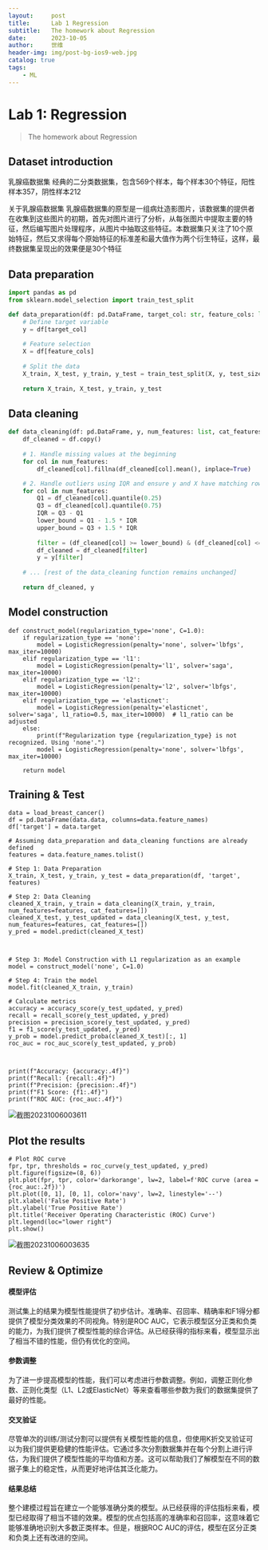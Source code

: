 ```yaml
---
layout:     post
title:      Lab 1 Regression
subtitle:   The homework about Regression
date:       2023-10-05
author:     世维
header-img: img/post-bg-ios9-web.jpg
catalog: true
tags:
    - ML
---
```

# Lab 1: Regression

> The homework about Regression

## Dataset introduction

乳腺癌数据集
经典的二分类数据集，包含569个样本，每个样本30个特征，阳性样本357，阴性样本212

关于乳腺癌数据集
乳腺癌数据集的原型是一组病灶造影图片，该数据集的提供者在收集到这些图片的初期，首先对图片进行了分析，从每张图片中提取主要的特征，然后编写图片处理程序，从图片中抽取这些特征。本数据集只关注了10个原始特征，然后又求得每个原始特征的标准差和最大值作为两个衍生特征，这样，最终数据集呈现出的效果便是30个特征

## Data preparation

```python
import pandas as pd
from sklearn.model_selection import train_test_split

def data_preparation(df: pd.DataFrame, target_col: str, feature_cols: list, test_size=0.2):
    # Define target variable
    y = df[target_col]
    
    # Feature selection
    X = df[feature_cols]
   
    # Split the data
    X_train, X_test, y_train, y_test = train_test_split(X, y, test_size=test_size, random_state=42)
    
    return X_train, X_test, y_train, y_test

```

## Data cleaning 

```python
def data_cleaning(df: pd.DataFrame, y, num_features: list, cat_features: list, fill_strategy='mean'):
    df_cleaned = df.copy()
    
    # 1. Handle missing values at the beginning
    for col in num_features:
        df_cleaned[col].fillna(df_cleaned[col].mean(), inplace=True)

    # 2. Handle outliers using IQR and ensure y and X have matching rows
    for col in num_features:
        Q1 = df_cleaned[col].quantile(0.25)
        Q3 = df_cleaned[col].quantile(0.75)
        IQR = Q3 - Q1
        lower_bound = Q1 - 1.5 * IQR
        upper_bound = Q3 + 1.5 * IQR
        
        filter = (df_cleaned[col] >= lower_bound) & (df_cleaned[col] <= upper_bound)
        df_cleaned = df_cleaned[filter]
        y = y[filter]
    
    # ... [rest of the data_cleaning function remains unchanged]
    
    return df_cleaned, y
```



## Model construction

```
def construct_model(regularization_type='none', C=1.0):
    if regularization_type == 'none':
        model = LogisticRegression(penalty='none', solver='lbfgs', max_iter=10000)
    elif regularization_type == 'l1':
        model = LogisticRegression(penalty='l1', solver='saga', max_iter=10000)
    elif regularization_type == 'l2':
        model = LogisticRegression(penalty='l2', solver='lbfgs', max_iter=10000)
    elif regularization_type == 'elasticnet':
        model = LogisticRegression(penalty='elasticnet', solver='saga', l1_ratio=0.5, max_iter=10000)  # l1_ratio can be adjusted
    else:
        print(f"Regularization type {regularization_type} is not recognized. Using 'none'.")
        model = LogisticRegression(penalty='none', solver='lbfgs', max_iter=10000)
    
    return model
```

## Training & Test

```
data = load_breast_cancer()
df = pd.DataFrame(data.data, columns=data.feature_names)
df['target'] = data.target

# Assuming data_preparation and data_cleaning functions are already defined
features = data.feature_names.tolist()

# Step 1: Data Preparation
X_train, X_test, y_train, y_test = data_preparation(df, 'target', features)

# Step 2: Data Cleaning
cleaned_X_train, y_train = data_cleaning(X_train, y_train, num_features=features, cat_features=[])
cleaned_X_test, y_test_updated = data_cleaning(X_test, y_test, num_features=features, cat_features=[])
y_pred = model.predict(cleaned_X_test)



# Step 3: Model Construction with L1 regularization as an example
model = construct_model('none', C=1.0)

# Step 4: Train the model
model.fit(cleaned_X_train, y_train)

# Calculate metrics
accuracy = accuracy_score(y_test_updated, y_pred)
recall = recall_score(y_test_updated, y_pred)
precision = precision_score(y_test_updated, y_pred)
f1 = f1_score(y_test_updated, y_pred)
y_prob = model.predict_proba(cleaned_X_test)[:, 1]
roc_auc = roc_auc_score(y_test_updated, y_prob)



print(f"Accuracy: {accuracy:.4f}")
print(f"Recall: {recall:.4f}")
print(f"Precision: {precision:.4f}")
print(f"F1 Score: {f1:.4f}")
print(f"ROC AUC: {roc_auc:.4f}")
```

![截图20231006003611](https://github.com/Aric-Rondstedt/Aric-Rondstedt.github.io/blob/master/post-img/%E6%88%AA%E5%9B%BE20231006003611.png)

## Plot the results

```
# Plot ROC curve
fpr, tpr, thresholds = roc_curve(y_test_updated, y_pred)
plt.figure(figsize=(8, 6))
plt.plot(fpr, tpr, color='darkorange', lw=2, label=f'ROC curve (area = {roc_auc:.2f})')
plt.plot([0, 1], [0, 1], color='navy', lw=2, linestyle='--')
plt.xlabel('False Positive Rate')
plt.ylabel('True Positive Rate')
plt.title('Receiver Operating Characteristic (ROC) Curve')
plt.legend(loc="lower right")
plt.show()
```

![截图20231006003635](https://github.com/Aric-Rondstedt/Aric-Rondstedt.github.io/blob/master/post-img/%E6%88%AA%E5%9B%BE20231006003635.png)

## Review & Optimize

#### 模型评估

测试集上的结果为模型性能提供了初步估计。准确率、召回率、精确率和F1得分都提供了模型分类效果的不同视角。特别是ROC AUC，它表示模型区分正类和负类的能力，为我们提供了模型性能的综合评估。从已经获得的指标来看，模型显示出了相当不错的性能，但仍有优化的空间。

#### 参数调整

为了进一步提高模型的性能，我们可以考虑进行参数调整。例如，调整正则化参数、正则化类型（L1、L2或ElasticNet）等来查看哪些参数为我们的数据集提供了最好的性能。

#### 交叉验证

尽管单次的训练/测试分割可以提供有关模型性能的信息，但使用K折交叉验证可以为我们提供更稳健的性能评估。它通过多次分割数据集并在每个分割上进行评估，为我们提供了模型性能的平均值和方差。这可以帮助我们了解模型在不同的数据子集上的稳定性，从而更好地评估其泛化能力。

#### 结果总结

整个建模过程旨在建立一个能够准确分类的模型。从已经获得的评估指标来看，模型已经取得了相当不错的效果。模型的优点包括高的准确率和召回率，这意味着它能够准确地识别大多数正类样本。但是，根据ROC AUC的评估，模型在区分正类和负类上还有改进的空间。
